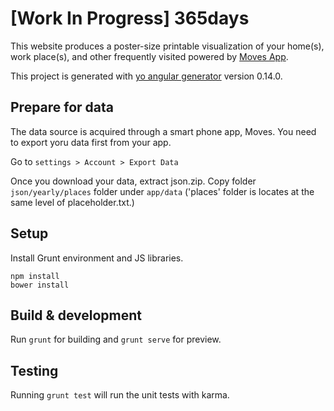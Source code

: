 # [Work In Progress] 365days

This website produces a poster-size printable visualization of your home(s), work place(s), and other frequently visited powered by [Moves App](https://www.moves-app.com).
        
This project is generated with [yo angular generator](https://github.com/yeoman/generator-angular)
version 0.14.0.

## Prepare for data
The data source is acquired through a smart phone app, Moves. You need to export yoru data first from your app.

Go to `settings > Account > Export Data`

Once you download your data, extract json.zip. Copy folder `json/yearly/places` folder under `app/data` ('places' folder is locates at the same level of placeholder.txt.)    

## Setup
Install Grunt environment and JS libraries.

```
npm install
bower install
```

## Build & development

Run `grunt` for building and `grunt serve` for preview.

## Testing

Running `grunt test` will run the unit tests with karma.
